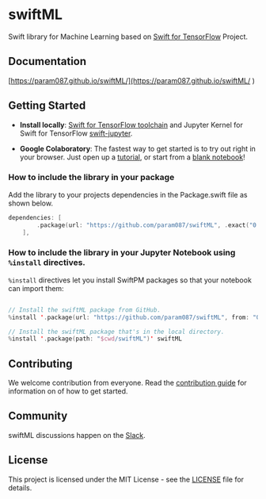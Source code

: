 # swiftML

Swift library for Machine Learning based on [Swift for TensorFlow](https://github.com/tensorflow/swift) Project.


## Documentation
 [https://param087.github.io/swiftML/](https://param087.github.io/swiftML/ )



## Getting Started

 * **Install locally**: [Swift for TensorFlow toolchain](https://github.com/tensorflow/swift/blob/master/Installation.md) and Jupyter Kernel for Swift for TensorFlow [swift-jupyter](https://github.com/google/swift-jupyter).
 
 


* **Google Colaboratory**: The fastest way to get started is to try out right in your browser. Just open up a [tutorial](https://github.com/param087/swiftML/tree/master/Notebooks), or start from a [blank notebook](https://colab.research.google.com/github/tensorflow/swift/blob/master/notebooks/blank_swift.ipynb)!


### How to include the library in your package

Add the library to your projects dependencies in the Package.swift file as shown below.
```swift 
dependencies: [
        .package(url: "https://github.com/param087/swiftML", .exact("0.0.2")),
    ],
```

### How to include the library in your Jupyter Notebook using `%install` directives.

`%install` directives let you install SwiftPM packages so that your notebook
can import them:

```swift

// Install the swiftML package from GitHub.
%install '.package(url: "https://github.com/param087/swiftML", from: "0.0.2")' swiftML

// Install the swiftML package that's in the local directory.
%install '.package(path: "$cwd/swiftML")' swiftML
```

## Contributing

We welcome contribution from everyone. Read the [contribution guide](https://github.com/param087/CONTRIBUTION.md) for information on of how to get started.

## Community

swiftML discussions happen on the [Slack](https://join.slack.com/t/swiftml/shared_invite/enQtODgwMjEzOTIxOTkwLWMzYzlmZTQwNjJkNzBiNzNhZGZmN2FhZjBlNDgxNjVjMDkxNDRlM2UxYmMzMmE4ZTMzZmE0ODIxZGQ2NzdiYWI).

## License

This project is licensed under the MIT License - see the [LICENSE](LICENSE) file for details.